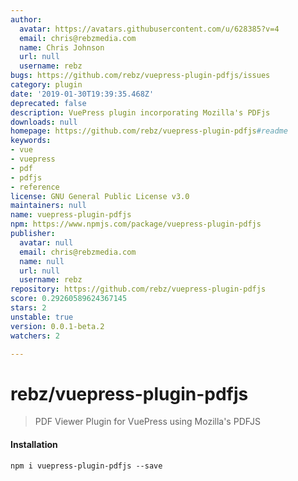 ```yaml
---
author:
  avatar: https://avatars.githubusercontent.com/u/628385?v=4
  email: chris@rebzmedia.com
  name: Chris Johnson
  url: null
  username: rebz
bugs: https://github.com/rebz/vuepress-plugin-pdfjs/issues
category: plugin
date: '2019-01-30T19:39:35.468Z'
deprecated: false
description: VuePress plugin incorporating Mozilla's PDFjs
downloads: null
homepage: https://github.com/rebz/vuepress-plugin-pdfjs#readme
keywords:
- vue
- vuepress
- pdf
- pdfjs
- reference
license: GNU General Public License v3.0
maintainers: null
name: vuepress-plugin-pdfjs
npm: https://www.npmjs.com/package/vuepress-plugin-pdfjs
publisher:
  avatar: null
  email: chris@rebzmedia.com
  name: null
  url: null
  username: rebz
repository: https://github.com/rebz/vuepress-plugin-pdfjs
score: 0.29260589624367145
stars: 2
unstable: true
version: 0.0.1-beta.2
watchers: 2

---
```


# rebz/vuepress-plugin-pdfjs

> PDF Viewer Plugin for VuePress using Mozilla's PDFJS

#### Installation 
`npm i vuepress-plugin-pdfjs --save`